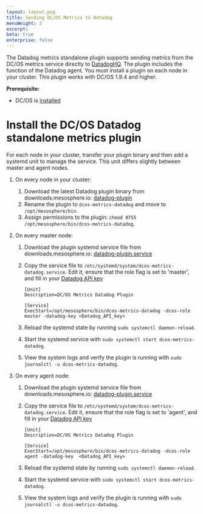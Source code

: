 ```yaml
---
layout: layout.pug
title: Sending DC/OS Metrics to Datadog
menuWeight: 3
excerpt:
beta: true
enterprise: false
---
```


The Datadog metrics standalone plugin supports sending metrics from the DC/OS metrics service directly to [DatadogHQ](https://www.datadoghq.com/). The plugin includes the function of the Datadog agent. You must install a plugin on each node in your cluster. This plugin works with DC/OS 1.9.4 and higher.

**Prerequisite:**

- DC/OS is [installed](/1.11/installing/oss/)

# Install the DC/OS Datadog standalone metrics plugin

For each node in your cluster, transfer your plugin binary and then add a systemd unit to manage the service. This unit differs slightly between master and agent nodes.

1. On every node in your cluster:

   1. Download the latest Datadog plugin binary from downloads.mesosphere.io: [datadog-plugin](https://downloads.mesosphere.io/dcos-metrics/plugins/datadog)
   1. Rename the plugin to `dcos-metrics-datadog` and move to `/opt/mesosphere/bin`.
   1. Assign permissions to the plugin: `chmod 0755 /opt/mesosphere/bin/dcos-metrics-datadog`.

1.  On every master node:
    1. Download the plugin systemd service file from downloads.mesosphere.io: [datadog-plugin.service](https://downloads.mesosphere.io/dcos-metrics/plugins/datadog.service)
    1. Copy the service file to `/etc/systemd/system/dcos-metrics-datadog.service`. Edit it, ensure that the role flag is set to 'master', and fill in your [Datadog API key](https://app.datadoghq.com/account/settings#api) 

        ```
        [Unit]
        Description=DC/OS Metrics Datadog Plugin

        [Service]
        ExecStart=/opt/mesosphere/bin/dcos-metrics-datadog -dcos-role master -datadog-key <Datadog_API_key>
        ```

    2. Reload the systemd state by running `sudo systemctl daemon-reload`.
    3. Start the systemd service with `sudo systemctl start dcos-metrics-datadog`.
    4. View the system logs and verify the plugin is running with `sudo journalctl -u dcos-metrics-datadog`.

1.  On every agent node:
    1. Download the plugin systemd service file from downloads.mesosphere.io: [datadog-plugin.service](https://downloads.mesosphere.io/dcos-metrics/plugins/datadog.service)
    1. Copy the service file to `/etc/systemd/system/dcos-metrics-datadog.service`. Edit it, ensure that the role flag is set to 'agent', and fill in your [Datadog API key](https://app.datadoghq.com/account/settings#api) 

        ```
        [Unit]
        Description=DC/OS Metrics Datadog Plugin

        [Service]
        ExecStart=/opt/mesosphere/bin/dcos-metrics-datadog -dcos-role agent -datadog-key  <Datadog_API_key> 
        ```

    2. Reload the systemd state by running `sudo systemctl daemon-reload`.
    3. Start the systemd service with `sudo systemctl start dcos-metrics-datadog`.
    4. View the system logs and verify the plugin is running with `sudo journalctl -u dcos-metrics-datadog`.
